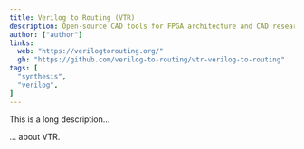 ```yaml
---
title: Verilog to Routing (VTR)
description: Open-source CAD tools for FPGA architecture and CAD research
author: ["author"]
links:
  web: "https://verilogtorouting.org/"
  gh: "https://github.com/verilog-to-routing/vtr-verilog-to-routing"
tags: [
  "synthesis",
  "verilog",
]
---
```


This is a long description...
<!--more-->
... about VTR.
